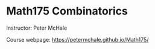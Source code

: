 # Math175 Combinatorics 
 
Instructor: Peter McHale

Course webpage: https://petermchale.github.io/Math175/ 


